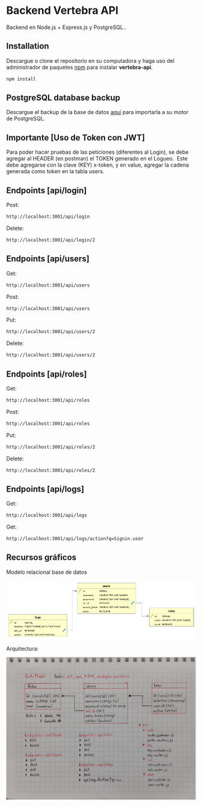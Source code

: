 # Backend Vertebra API

Backend en Node.js + Express.js y PostgreSQL..

## Installation

Descargue o clone el repositorio en su computadora y haga uso del administrador de paquetes [npm](https://www.npmjs.com/) para instalar **vertebra-api**.

```bash
npm install
```
## PostgreSQL database backup

Descargue el backup de la base de datos [aquí](https://github.com/joanayala/vertebra-api/tree/main/api-documentation/db_backup) para importarla  a su motor de PostgreSQL.

## Importante [Uso de Token con JWT]
Para poder hacer pruebas de las peticiones (diferentes al Login), se debe agregar al HEADER (en postman) el TOKEN generado en el Logueo.  Este debe agregarse con la clave (KEY) x-token, y en value, agregar la cadena generada como token en la tabla users.

## Endpoints [api/login]
Post:
```bash
http://localhost:3001/api/login
```
Delete:
```bash
http://localhost:3001/api/login/2
```
## Endpoints [api/users]
Get:
```bash
http://localhost:3001/api/users
```
Post:
```bash
http://localhost:3001/api/users
```
Put:
```bash
http://localhost:3001/api/users/2
```
Delete:
```bash
http://localhost:3001/api/users/2
```

## Endpoints [api/roles]
Get:
```bash
http://localhost:3001/api/roles
```
Post:
```bash
http://localhost:3001/api/roles
```
Put:
```bash
http://localhost:3001/api/roles/2
```
Delete:
```bash
http://localhost:3001/api/roles/2
```

## Endpoints [api/logs]
Get:
```bash
http://localhost:3001/api/logs
```
Get:
```bash
http://localhost:3001/api/logs/action?q=Signin.user
```

## Recursos gráficos

Modelo relacional base de datos

![alt text](https://github.com/joanayala/vertebra-api/blob/main/api-documentation/vertebra-api_db.png)

Arquitectura:

![alt text](https://github.com/joanayala/vertebra-api/blob/main/api-documentation/architecture.jpg)